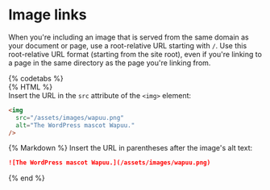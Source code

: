 # Image links

When you're including an image that is served from the same domain as your document or page, use a root-relative URL starting with `/`. Use this root-relative URL format (starting from the site root), even if you're linking to a page in the same directory as the page you're linking from.

{% codetabs %}  
{% HTML %}  
Insert the URL in the `src` attribute of the `<img>` element:
```html
<img
  src="/assets/images/wapuu.png"
  alt="The WordPress mascot Wapuu."
/>
```
{% Markdown %}
Insert the URL in parentheses after the image's alt text:
```markdown
![The WordPress mascot Wapuu.](/assets/images/wapuu.png)
```
{% end %}
